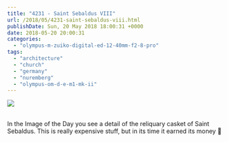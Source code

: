 ```yaml
---
title: "4231 - Saint Sebaldus VIII"
url: /2018/05/4231-saint-sebaldus-viii.html
publishDate: Sun, 20 May 2018 18:00:31 +0000
date: 2018-05-20 20:00:31
categories: 
  - "olympus-m-zuiko-digital-ed-12-40mm-f2-8-pro"
tags: 
  - "architecture"
  - "church"
  - "germany"
  - "nuremberg"
  - "olympus-om-d-e-m1-mk-ii"
---
```

<div class="container">
<div class="center"><a target="_blank" href="https://d25zfm9zpd7gm5.cloudfront.net/1200x1200/2017/20170620_111725_lr.jpg"><img class="webfeedsFeaturedVisual" src="https://d25zfm9zpd7gm5.cloudfront.net/0600x0600/2017/20170620_111725_lr.jpg" /></a></div>
</div>
<br />

In the Image of the Day you see a detail of the reliquary casket of Saint Sebaldus. This is really expensive stuff, but in its time it earned its money 🙂
